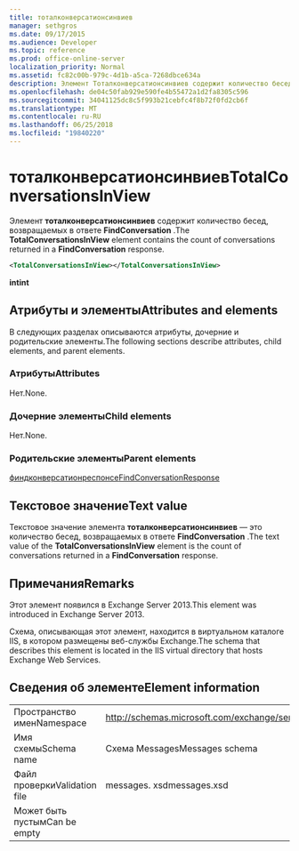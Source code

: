 ```yaml
---
title: тоталконверсатионсинвиев
manager: sethgros
ms.date: 09/17/2015
ms.audience: Developer
ms.topic: reference
ms.prod: office-online-server
localization_priority: Normal
ms.assetid: fc82c00b-979c-4d1b-a5ca-7268dbce634a
description: Элемент Тоталконверсатионсинвиев содержит количество бесед, возвращаемых в ответе FindConversation.
ms.openlocfilehash: de04c50fab929e590fe4b55472a1d2fa8305c596
ms.sourcegitcommit: 34041125dc8c5f993b21cebfc4f8b72f0fd2cb6f
ms.translationtype: MT
ms.contentlocale: ru-RU
ms.lasthandoff: 06/25/2018
ms.locfileid: "19840220"
---
```

# <a name="totalconversationsinview"></a><span data-ttu-id="51a32-103">тоталконверсатионсинвиев</span><span class="sxs-lookup"><span data-stu-id="51a32-103">TotalConversationsInView</span></span>

<span data-ttu-id="51a32-104">Элемент **тоталконверсатионсинвиев** содержит количество бесед, возвращаемых в ответе **FindConversation** .</span><span class="sxs-lookup"><span data-stu-id="51a32-104">The **TotalConversationsInView** element contains the count of conversations returned in a **FindConversation** response.</span></span> 
  
```XML
<TotalConversationsInView></TotalConversationsInView>
```

 <span data-ttu-id="51a32-105">**int**</span><span class="sxs-lookup"><span data-stu-id="51a32-105">**int**</span></span>
## <a name="attributes-and-elements"></a><span data-ttu-id="51a32-106">Атрибуты и элементы</span><span class="sxs-lookup"><span data-stu-id="51a32-106">Attributes and elements</span></span>

<span data-ttu-id="51a32-107">В следующих разделах описываются атрибуты, дочерние и родительские элементы.</span><span class="sxs-lookup"><span data-stu-id="51a32-107">The following sections describe attributes, child elements, and parent elements.</span></span>
  
### <a name="attributes"></a><span data-ttu-id="51a32-108">Атрибуты</span><span class="sxs-lookup"><span data-stu-id="51a32-108">Attributes</span></span>

<span data-ttu-id="51a32-109">Нет.</span><span class="sxs-lookup"><span data-stu-id="51a32-109">None.</span></span>
  
### <a name="child-elements"></a><span data-ttu-id="51a32-110">Дочерние элементы</span><span class="sxs-lookup"><span data-stu-id="51a32-110">Child elements</span></span>

<span data-ttu-id="51a32-111">Нет.</span><span class="sxs-lookup"><span data-stu-id="51a32-111">None.</span></span>
  
### <a name="parent-elements"></a><span data-ttu-id="51a32-112">Родительские элементы</span><span class="sxs-lookup"><span data-stu-id="51a32-112">Parent elements</span></span>

[<span data-ttu-id="51a32-113">финдконверсатионреспонсе</span><span class="sxs-lookup"><span data-stu-id="51a32-113">FindConversationResponse</span></span>](findconversationresponse.md)
  
## <a name="text-value"></a><span data-ttu-id="51a32-114">Текстовое значение</span><span class="sxs-lookup"><span data-stu-id="51a32-114">Text value</span></span>

<span data-ttu-id="51a32-115">Текстовое значение элемента **тоталконверсатионсинвиев** — это количество бесед, возвращаемых в ответе **FindConversation** .</span><span class="sxs-lookup"><span data-stu-id="51a32-115">The text value of the **TotalConversationsInView** element is the count of conversations returned in a **FindConversation** response.</span></span> 
  
## <a name="remarks"></a><span data-ttu-id="51a32-116">Примечания</span><span class="sxs-lookup"><span data-stu-id="51a32-116">Remarks</span></span>

<span data-ttu-id="51a32-117">Этот элемент появился в Exchange Server 2013.</span><span class="sxs-lookup"><span data-stu-id="51a32-117">This element was introduced in Exchange Server 2013.</span></span>
  
<span data-ttu-id="51a32-118">Схема, описывающая этот элемент, находится в виртуальном каталоге IIS, в котором размещены веб-службы Exchange.</span><span class="sxs-lookup"><span data-stu-id="51a32-118">The schema that describes this element is located in the IIS virtual directory that hosts Exchange Web Services.</span></span>
  
## <a name="element-information"></a><span data-ttu-id="51a32-119">Сведения об элементе</span><span class="sxs-lookup"><span data-stu-id="51a32-119">Element information</span></span>

|||
|:-----|:-----|
|<span data-ttu-id="51a32-120">Пространство имен</span><span class="sxs-lookup"><span data-stu-id="51a32-120">Namespace</span></span>  <br/> |http://schemas.microsoft.com/exchange/services/2006/messages  <br/> |
|<span data-ttu-id="51a32-121">Имя схемы</span><span class="sxs-lookup"><span data-stu-id="51a32-121">Schema name</span></span>  <br/> |<span data-ttu-id="51a32-122">Схема Messages</span><span class="sxs-lookup"><span data-stu-id="51a32-122">Messages schema</span></span>  <br/> |
|<span data-ttu-id="51a32-123">Файл проверки</span><span class="sxs-lookup"><span data-stu-id="51a32-123">Validation file</span></span>  <br/> |<span data-ttu-id="51a32-124">messages. xsd</span><span class="sxs-lookup"><span data-stu-id="51a32-124">messages.xsd</span></span>  <br/> |
|<span data-ttu-id="51a32-125">Может быть пустым</span><span class="sxs-lookup"><span data-stu-id="51a32-125">Can be empty</span></span>  <br/> ||
   

